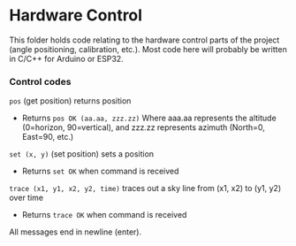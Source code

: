 # Hardware Control
This folder holds code relating to the hardware control parts of the project (angle positioning, calibration, etc.). Most code here will probably be written in C/C++ for Arduino or ESP32.

### Control codes
`pos` (get position) returns position
- Returns `pos OK (aa.aa, zzz.zz)` Where aaa.aa represents the altitude (0=horizon, 90=vertical), and zzz.zz represents azimuth (North=0, East=90, etc.)

`set (x, y)` (set position) sets a position
- Returns `set OK` when command is received

`trace (x1, y1, x2, y2, time)` traces out a sky line from (x1, x2) to (y1, y2) over time
- Returns `trace OK` when command is received

All messages end in newline (enter).

 
